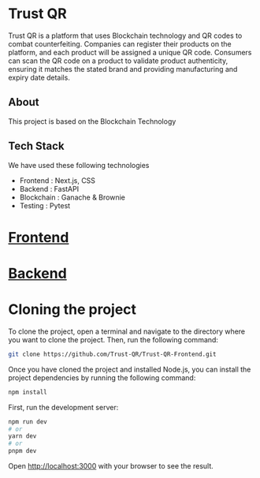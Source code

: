 # Trust QR

Trust QR is a platform that uses Blockchain technology and QR codes to combat counterfeiting. Companies can register their products on the platform, and each product will be assigned a unique QR code. Consumers can scan the QR code on a product to validate product authenticity, ensuring it matches the stated brand and providing manufacturing and expiry date details.

## About
This project is based on the Blockchain Technology

## Tech Stack
We have used these following technologies

* Frontend : Next.js, CSS
* Backend : FastAPI
* Blockchain : Ganache & Brownie
* Testing : Pytest

# [Frontend](https://github.com/Trust-QR/Trust-QR-Frontend/)
# [Backend](https://github.com/Trust-QR/Trust-QR-Backend/)

# Cloning the project
To clone the project, open a terminal and navigate to the directory where you want to clone the project. Then, run the following command:
```bash
git clone https://github.com/Trust-QR/Trust-QR-Frontend.git
```

Once you have cloned the project and installed Node.js, you can install the project dependencies by running the following command:
```bash
npm install
```

First, run the development server:

```bash
npm run dev
# or
yarn dev
# or
pnpm dev
```

Open [http://localhost:3000](http://localhost:3000) with your browser to see the result.

